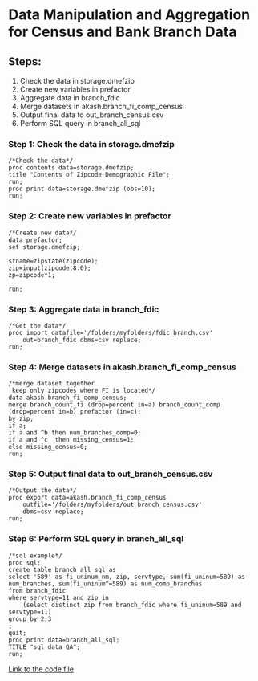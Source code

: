 # Data Manipulation and Aggregation for Census and Bank Branch Data

## Steps:
1. Check the data in storage.dmefzip
2. Create new variables in prefactor
3. Aggregate data in branch_fdic
4. Merge datasets in akash.branch_fi_comp_census
5. Output final data to out_branch_census.csv
6. Perform SQL query in branch_all_sql

### Step 1: Check the data in storage.dmefzip
```sas
/*Check the data*/
proc contents data=storage.dmefzip;
title "Contents of Zipcode Demographic File";
run;
proc print data=storage.dmefzip (obs=10);
run;
```

### Step 2: Create new variables in prefactor
```sas
/*Create new data*/
data prefactor;
set storage.dmefzip;

stname=zipstate(zipcode);
zip=input(zipcode,8.0);
zp=zipcode*1;

run;
```

### Step 3: Aggregate data in branch_fdic
```sas
/*Get the data*/
proc import datafile='/folders/myfolders/fdic_branch.csv' 
    out=branch_fdic dbms=csv replace;
run;
```

### Step 4: Merge datasets in akash.branch_fi_comp_census
```sas
/*merge dataset together
 keep only zipcodes where FI is located*/
data akash.branch_fi_comp_census;
merge branch_count_fi (drop=percent in=a) branch_count_comp (drop=percent in=b) prefactor (in=c);
by zip;
if a;
if a and ^b then num_branches_comp=0;
if a and ^c  then missing_census=1;
else missing_census=0;
run;
```

### Step 5: Output final data to out_branch_census.csv
```sas
/*Output the data*/
proc export data=akash.branch_fi_comp_census 
    outfile='/folders/myfolders/out_branch_census.csv' 
    dbms=csv replace;
run;
```

### Step 6: Perform SQL query in branch_all_sql
```sas
/*sql example*/
proc sql;
create table branch_all_sql as
select '589' as fi_uninum_nm, zip, servtype, sum(fi_uninum=589) as num_branches, sum(fi_uninum^=589) as num_comp_branches
from branch_fdic
where servtype=11 and zip in
    (select distinct zip from branch_fdic where fi_uninum=589 and servtype=11)
group by 2,3
;
quit;
proc print data=branch_all_sql;
TITLE "sql data QA";
run;
``` 

[Link to the code file](https://github.com/akashagte/SAS-Targeted-Marketing-Model/blob/master/Phase1/Merge.sas)